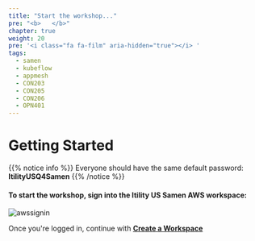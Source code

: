 ```yaml
---
title: "Start the workshop..."
pre: "<b>   </b>"
chapter: true
weight: 20
pre: '<i class="fa fa-film" aria-hidden="true"></i> '
tags:
  - samen
  - kubeflow
  - appmesh
  - CON203
  - CON205
  - CON206
  - OPN401
---
```


# Getting Started

{{% notice info %}}
Everyone should have the same default password: **ItilityUSQ4Samen**
{{% /notice %}}

#### To start the workshop, sign into the Itility US Samen AWS workspace:

![awssignin](/images/prerequisites/sign_into_itility_us_playground.png)

Once you're logged in, continue with [**Create a Workspace**](/020_prerequisites/workspace/)
